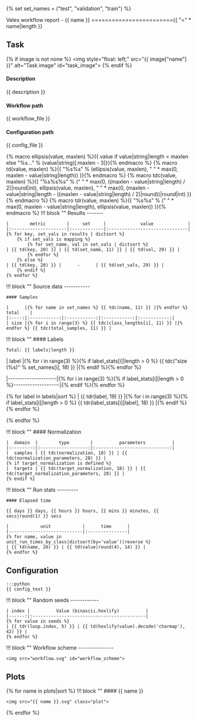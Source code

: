 {% set set_names = ("test", "validation", "train") %}

Veles workflow report - {{ name }}
========================{{ "=" * name|length }}

Task
----

{% if image is not none %}
<img style="float: left;" src="{{ image["name"] }}" alt="Task image" id="task_image">
{% endif %}

#### Description

{{ description }}

#### Workflow path

{{ workflow_file }}

#### Configuration path

{{ config_file }}

{% macro ellipsis(value, maxlen) %}{{ value
if value|string|length < maxlen else
"%s..." % (value|string)[:maxlen - 3]}}{% endmacro %}
{% macro td(value, maxlen) %}{{
"%s%s" % (ellipsis(value, maxlen), " " * max(0, maxlen - value|string|length))
}}{% endmacro %}
{% macro tdc(value, maxlen) %}{{
"%s%s%s" % (" " * max(0, ((maxlen - value|string|length) / 2)|round|int),
            ellipsis(value, maxlen),
            " " * max(0, (maxlen - value|string|length - ((maxlen - value|string|length) / 2)|round))|round|int)
}}{% endmacro %}
{% macro tdr(value, maxlen) %}{{
"%s%s" % (" " * max(0, maxlen - value|string|length), ellipsis(value, maxlen))
}}{% endmacro %}
!!! block ""
    Results
    -------
    
    |        metric        |     set     |             value             |
    |:---------------------|:------------|:------------------------------|
    {% for key, set_vals in results | dictsort %}
        {% if set_vals is mapping %}
            {% for set_name, val in set_vals | dictsort %}
    | {{ td(key, 20) }} | {{ td(set_name, 11) }} | {{ td(val, 29) }} |
            {% endfor %}
        {% else %}
    | {{ td(key, 20) }} |      -      | {{ td(set_vals, 29) }} |
        {% endif %}
    {% endfor %}

!!! block ""
    Source data
    -----------
    
    #### Samples
    
    |      |{% for name in set_names %} {{ tdc(name, 11) }} |{% endfor %}    total    |
    |:----:|:-----------:|:-----------:|:-----------:|:-----------:|
    | size |{% for i in range(3) %} {{ tdc(class_lengths[i], 11) }} |{% endfor %} {{ tdc(total_samples, 11) }} |

!!! block ""
    #### Labels
    
    Total: {{ labels|length }}

|        label        |{% for i in range(3) %}{% if label_stats[i]|length > 0 %} {{ tdc("size (%s)" % set_names[i], 18) }} |{% endif %}{% endfor %}

|--------------------:|{% for i in range(3) %}{% if label_stats[i]|length > 0 %}-------------------:|{% endif %}{% endfor %}

{% for label in labels|sort %}
| {{ tdr(label, 19) }} |{% for i in range(3) %}{% if label_stats[i]|length > 0 %} {{ tdr(label_stats[i][label], 18) }} |{% endif %}{% endfor %}

{% endfor %}

!!! block ""
    #### Normalization
    
    |  domain  |        type        |          parameters          |
    |:--------:|:------------------:|:----------------------------:|
    |  samples | {{ tdc(normalization, 18) }} | {{ tdc(normalization_parameters, 28) }} |
    {% if target_normalization is defined %}
    |  targets | {{ tdc(target_normalization, 18) }} | {{ tdc(target_normalization_parameters, 28) }} |
    {% endif %}

!!! block ""
    Run stats
    ---------
    
    #### Elapsed time
    
    {{ days }} days, {{ hours }} hours, {{ mins }} minutes, {{ secs|round(1) }} secs
    
    |            unit            |      time      |
    |----------------------------|:---------------|
    {% for name, value in unit_run_times_by_class|dictsort(by='value')|reverse %}
    | {{ td(name, 26) }} | {{ td(value|round(4), 14) }} |
    {% endfor %}

Configuration
-------------

```
:::python
{{ config_text }}
```

!!! block ""
    Random seeds
    ------------
    
    | index |          Value (binascii.hexlify)          |
    |------:|:-------------------------------------------|
    {% for value in seeds %}
    | {{ tdr(loop.index, 5) }} | {{ td(hexlify(value).decode('charmap'), 42) }} |
    {% endfor %}

!!! block ""
    Workflow scheme
    ---------------
    
    <img src="workflow.svg" id="workflow_scheme">

Plots
-----

{% for name in plots|sort %}
!!! block ""
    #### {{ name }}
    
    <img src="{{ name }}.svg" class="plot">

{% endfor %}
